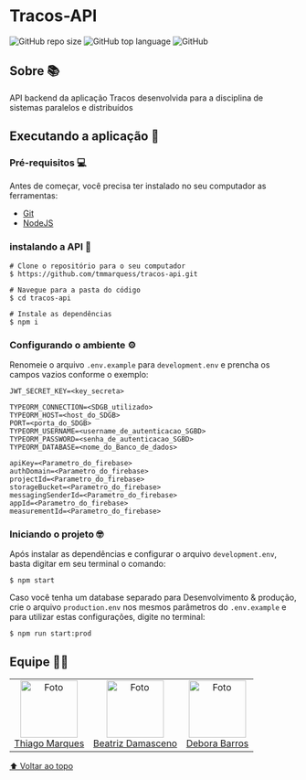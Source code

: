 # **Tracos-API**

![GitHub repo size](https://img.shields.io/github/repo-size/tmmarquess/tracos-api?style=for-the-badge)
![GitHub top language](https://img.shields.io/github/languages/top/tmmarquess/tracos-api?style=for-the-badge)
![GitHub](https://img.shields.io/github/license/tmmarquess/tracos-api?style=for-the-badge)

## Sobre 📚

API backend da aplicação Tracos desenvolvida para a disciplina de sistemas paralelos e distribuídos

## Executando a aplicação 🚀

### Pré-requisitos 💻

Antes de começar, você precisa ter instalado no seu computador as ferramentas:

* [Git](https://git-scm.com/)
* [NodeJS](https://nodejs.org/en)

### instalando a **API** 📲

```
# Clone o repositório para o seu computador
$ https://github.com/tmmarquess/tracos-api.git

# Navegue para a pasta do código
$ cd tracos-api

# Instale as dependências
$ npm i
```

### Configurando o ambiente ⚙️

 Renomeie  o arquivo `.env.example` para `development.env` e prencha os campos vazios conforme o exemplo:

 ```
JWT_SECRET_KEY=<key_secreta>

TYPEORM_CONNECTION=<SDGB_utilizado>
TYPEORM_HOST=<host_do_SDGB>
PORT=<porta_do_SDGB>
TYPEORM_USERNAME=<username_de_autenticacao_SGBD>
TYPEORM_PASSWORD=<senha_de_autenticacao_SGBD>
TYPEORM_DATABASE=<nome_do_Banco_de_dados>

apiKey=<Parametro_do_firebase>
authDomain=<Parametro_do_firebase>
projectId=<Parametro_do_firebase>
storageBucket=<Parametro_do_firebase>
messagingSenderId=<Parametro_do_firebase>
appId=<Parametro_do_firebase>
measurementId=<Parametro_do_firebase>
 ```

### Iniciando o projeto 🤓

Após instalar as dependências e configurar o arquivo `development.env`, basta digitar em seu terminal o comando:

``` shell
$ npm start
```

Caso você tenha um database separado para Desenvolvimento & produção, crie o arquivo `production.env` nos mesmos parâmetros do `.env.example` e para utilizar estas configurações, digite no terminal:

``` shell
$ npm run start:prod
```

## Equipe 🤝🏼

<table>
  <tr>
    <td align="center">
      <a href="#">
        <img src="https://github.com/tmmarquess.png" width="100px;" alt="Foto"/><br>
        <sub>
          <a href="https://github.com/tmmarquess">Thiago Marques</a>
        </sub>
      </a>
    </td>
    <td align="center">
      <a href="#">
        <img src="https://github.com/beatrizdamascenof.png" width="100px;" alt="Foto"/><br>
        <sub>
          <a href="https://github.com/beatrizdamascenof">Beatriz Damasceno</a>
        </sub>
      </a>
    </td>
    <td align="center">
      <a href="#">
        <img src="https://github.com/Debby-Barros.png" width="100px;" alt="Foto"/><br>
        <sub>
            <a href="https://github.com/Debby-Barros"> Debora Barros</a>
        </sub>
      </a>
    </td>
  </tr>
</table>

[⬆ Voltar ao topo](#tracos-api)<br>
